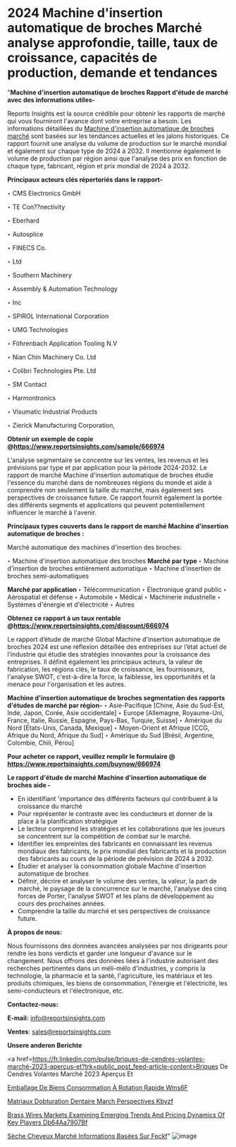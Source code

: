 # 2024 Machine d'insertion automatique de broches Marché analyse approfondie, taille, taux de croissance, capacités de production, demande et tendances

 "<strong>Machine d'insertion automatique de broches Rapport d'étude de marché avec des informations utiles-</strong>

Reports Insights est la source crédible pour obtenir les rapports de marché qui vous fourniront l'avance dont votre entreprise a besoin. Les informations détaillées du <a href=https://www.reportsinsights.com/sample/666974>Machine d'insertion automatique de broches marché</a> sont basées sur les tendances actuelles et les jalons historiques. Ce rapport fournit une analyse du volume de production sur le marché mondial et également sur chaque type de 2024 à 2032. Il mentionne également le volume de production par région ainsi que l'analyse des prix en fonction de chaque type, fabricant, région et prix mondial de 2024 à 2032.

<b>Principaux acteurs clés répertoriés dans le rapport-</b>

‣ CMS Electronics GmbH

‣ TE Con??nectivity

‣ Eberhard

‣ Autosplice

‣ FINECS Co.

‣ Ltd

‣ Southern Machinery

‣ Assembly & Automation Technology

‣ Inc

‣ SPIROL International Corporation

‣ UMG Technologies

‣ Föhrenbach Application Tooling N.V

‣ Nian Chin Machinery Co. Ltd

‣ Colibri Technologies Pte. Ltd

‣ SM Contact

‣ Harmontronics

‣ Visumatic Industrial Products

‣ Zierick Manufacturing Corporation,

<strong><b>Obtenir un exemple de copie @</b></strong><a href=https://www.reportsinsights.com/sample/666974><strong><b>https://www.reportsinsights.com/sample/666974</b></strong></a>

L'analyse segmentaire se concentre sur les ventes, les revenus et les prévisions par type et par application pour la période 2024-2032. Le rapport de marché Machine d'insertion automatique de broches étudie l'essence du marché dans de nombreuses régions du monde et aide à comprendre non seulement la taille du marché, mais également ses perspectives de croissance future. Ce rapport fournit également la portée des différents segments et applications qui peuvent potentiellement influencer le marché à l'avenir.

<strong>Principaux types couverts dans le rapport de marché Machine d'insertion automatique de broches :</strong>

Marché automatique des machines d'insertion des broches:

‣  Machine d'insertion automatique des broches <strong> Marché <strong> par type </strong> </strong>
‣ Machine d'insertion de broches entièrement automatique
‣ Machine d'insertion de broches semi-automatiques

<strong>Marché par application </strong>
‣ Télécommunication
‣ Électronique grand public
‣ Aérospatial et défense
‣ Automobile
‣ Médical
‣ Machinerie industrielle
‣ Systèmes d'énergie et d'électricité
‣ Autres

<strong><b>Obtenez ce rapport à un taux rentable @</b></strong><a href=https://www.reportsinsights.com/discount/666974><strong><b>https://www.reportsinsights.com/discount/666974</b></strong></a>

Le rapport d’étude de marché Global Machine d'insertion automatique de broches 2024 est une réflexion détaillée des entreprises sur l’état actuel de l’industrie qui étudie des stratégies innovantes pour la croissance des entreprises. Il définit également les principaux acteurs, la valeur de fabrication, les régions clés, le taux de croissance, les fournisseurs, l'analyse SWOT, c'est-à-dire la force, la faiblesse, les opportunités et la menace pour l'organisation et les autres.

<strong>Machine d'insertion automatique de broches segmentation des rapports d'études de marché par région-</strong>
‣ Asie-Pacifique [Chine, Asie du Sud-Est, Inde, Japon, Corée, Asie occidentale]
‣ Europe [Allemagne, Royaume-Uni, France, Italie, Russie, Espagne, Pays-Bas, Turquie, Suisse]
‣ Amérique du Nord [États-Unis, Canada, Mexique]
‣ Moyen-Orient et Afrique [CCG, Afrique du Nord, Afrique du Sud]
‣ Amérique du Sud [Brésil, Argentine, Colombie, Chili, Pérou]

<strong>Pour acheter ce rapport, veuillez remplir le formulaire @   <a href=https://www.reportsinsights.com/buynow/666974>https://www.reportsinsights.com/buynow/666974</a></strong>

<strong>Le rapport d'étude de marché Machine d'insertion automatique de broches aide -</strong>
<ul>
  <li>En identifiant 'importance des différents facteurs qui contribuent à la croissance du marché</li>
  <li>Pour représenter le contraste avec les conducteurs et donner de la place à la planification stratégique</li>
  <li>Le lecteur comprend les stratégies et les collaborations que les joueurs se concentrent sur la compétition de combat sur le marché.</li>
  <li>Identifier les empreintes des fabricants en connaissant les revenus mondiaux des fabricants, le prix mondial des fabricants et la production des fabricants au cours de la période de prévision de 2024 à 2032.</li>
  <li>Étudier et analyser la consommation globale Machine d'insertion automatique de broches</li>
  <li>Définir, décrire et analyser le volume des ventes, la valeur, la part de marché, le paysage de la concurrence sur le marché, l'analyse des cinq forces de Porter, l'analyse SWOT et les plans de développement au cours des prochaines années.</li>
  <li>Comprendre la taille du marché et ses perspectives de croissance future.</li>
</ul>
<strong>À propos de nous:</strong>

Nous fournissons des données avancées analysées par nos dirigeants pour rendre les bons verdicts et garder une longueur d'avance sur le changement. Nous offrons des données liées à l'industrie autorisant des recherches pertinentes dans un méli-mélo d'industries, y compris la technologie, la pharmacie et la santé, l'agriculture, les matériaux et les produits chimiques, les biens de consommation, l'énergie et l'électricité, les semi-conducteurs et l'électronique, etc.

<strong>Contactez-nous:</strong>

<strong>E-mail:</strong> <a href=mailto:info@reportsinsights.com>info@reportsinsights.com</a>

<strong>Ventes</strong>: <a href=mailto:sales@reportsinsights.com>sales@reportsinsights.com</a>

<strong>Unsere anderen Berichte</strong>

<a href=https://fr.linkedin.com/pulse/briques-de-cendres-volantes-marché-2023-aperçus-et?trk=public_post_feed-article-content>Briques De Cendres Volantes Marché 2023 Aperçus Et</a>

<a href=https://fr.linkedin.com/pulse/emballage-de-biens-consommation-à-rotation-rapide-wms6f/>Emballage De Biens Consommation À Rotation Rapide Wms6F</a>

<a href=https://www.linkedin.com/pulse/mat%C3%A9riaux-dobturation-dentaire-march%C3%A9-perspectives-kbyzf/>Matriaux Dobturation Dentaire March Perspectives Kbyzf</a>

<a href=https://medium.com/@anuragakarte041/brass-wires-markets-examining-emerging-trends-and-pricing-dynamics-of-key-players-db64aa7907bf>Brass Wires Markets Examining Emerging Trends And Pricing Dynamics Of Key Players Db64Aa7907Bf</a>

<a href=https://fr.linkedin.com/pulse/sèche-cheveux-marché-informations-basées-sur-feckf/>Sèche Cheveux Marché Informations Basées Sur Feckf</a>"
![image](https://github.com/daminid12/RImarketgrowth/assets/158430485/52ac71d2-43f2-41aa-aade-e8f7d4e80531)
